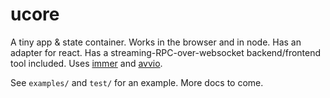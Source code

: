 # ucore

A tiny app & state container. Works in the browser and in node. Has an adapter for react. Has a streaming-RPC-over-websocket backend/frontend tool included. Uses [immer](https://github.com/mweststrate/immer) and [avvio](https://github.com/mcollina/avvio).

See `examples/` and `test/` for an example. More docs to come.
